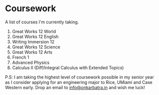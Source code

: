 # Coursework
A list of courses I'm currently taking.

1. Great Works 12 World
2. Great Works 12 English
3. Writing Immersion 12
4. Great Works 12 Science
5. Great Works 12 Arts
6. French 1
7. Advanced Physics
8. Calculus II (Diff/Integral Calculus with Extended Topics)

P.S: I am taking the highest level of coursework possible in my senior year as I consider applying for an engineering major to Rice, UMiami and Case Western early. Drop an email to info@onkarbatra.in and wish me luck!
